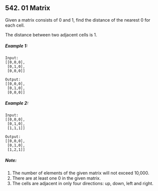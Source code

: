 ## 542. 01 Matrix

Given a matrix consists of 0 and 1, find the distance of the nearest 0 for each cell.

The distance between two adjacent cells is 1.

##### Example 1:
```
Input:
[[0,0,0],
 [0,1,0],
 [0,0,0]]

Output:
[[0,0,0],
 [0,1,0],
 [0,0,0]]
```
##### Example 2:
```
Input:
[[0,0,0],
 [0,1,0],
 [1,1,1]]

Output:
[[0,0,0],
 [0,1,0],
 [1,2,1]]
```

##### Note:

1. The number of elements of the given matrix will not exceed 10,000.
1. There are at least one 0 in the given matrix.
1. The cells are adjacent in only four directions: up, down, left and right.